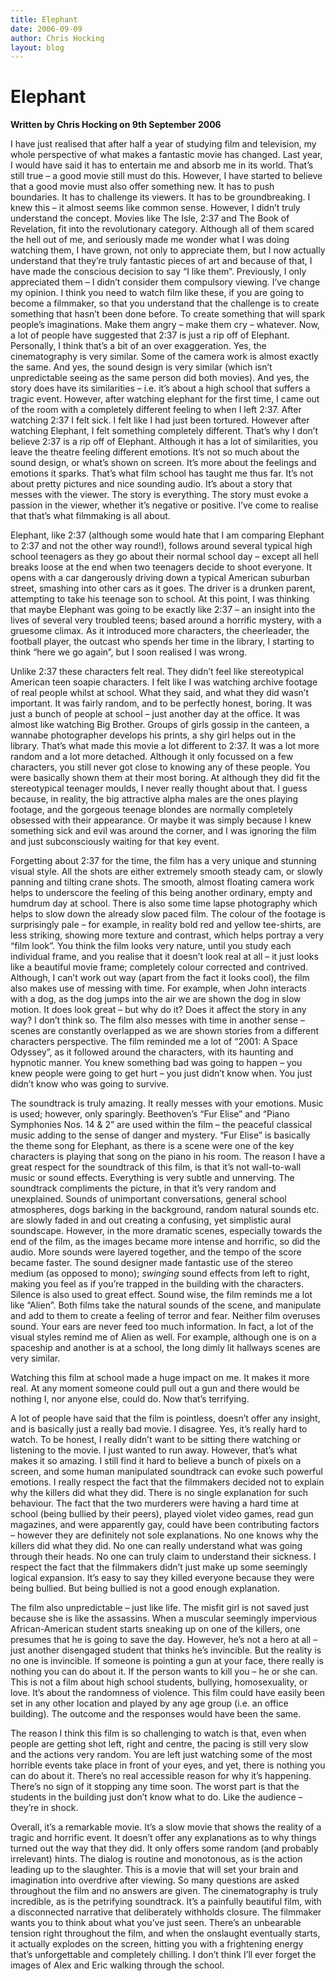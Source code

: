 ```yaml
---
title: Elephant
date: 2006-09-09
author: Chris Hocking
layout: blog
---
```

# Elephant

**Written by Chris Hocking on 9th September 2006**

I have just realised that after half a year of studying film and television, my whole perspective of what makes a fantastic movie has changed. Last year, I would have said it has to entertain me and absorb me in its world. That’s still true – a good movie still must do this. However, I have started to believe that a good movie must also offer something new. It has to push boundaries. It has to challenge its viewers. It has to be groundbreaking. I knew this – it almost seems like common sense. However, I didn’t truly understand the concept. Movies like The Isle, 2:37 and The Book of Revelation, fit into the revolutionary category. Although all of them scared the hell out of me, and seriously made me wonder what I was doing watching them, I have grown, not only to appreciate them, but I now actually understand that they’re truly fantastic pieces of art and because of that, I have made the conscious decision to say “I like them”. Previously, I only appreciated them – I didn’t consider them compulsory viewing. I’ve change my opinion. I think you need to watch film like these, if you are going to become a filmmaker, so that you understand that the challenge is to create something that hasn’t been done before. To create something that will spark people’s imaginations. Make them angry – make them cry – whatever. Now, a lot of people have suggested that 2:37 is just a rip off of Elephant. Personally, I think that’s a bit of an over exaggeration. Yes, the cinematography is very similar. Some of the camera work is almost exactly the same. And yes, the sound design is very similar (which isn’t unpredictable seeing as the same person did both movies). And yes, the story does have its similarities – i.e. it’s about a high school that suffers a tragic event. However, after watching elephant for the first time, I came out of the room with a completely different feeling to when I left 2:37. After watching 2:37 I felt sick. I felt like I had just been tortured. However after watching Elephant, I felt something completely different. That’s why I don’t believe 2:37 is a rip off of Elephant. Although it has a lot of similarities, you leave the theatre feeling different emotions. It’s not so much about the sound design, or what’s shown on screen. It’s more about the feelings and emotions it sparks. That’s what film school has taught me thus far. It’s not about pretty pictures and nice sounding audio. It’s about a story that messes with the viewer. The story is everything. The story must evoke a passion in the viewer, whether it’s negative or positive. I’ve come to realise that that’s what filmmaking is all about.

Elephant, like 2:37 (although some would hate that I am comparing Elephant to 2:37 and not the other way round!), follows around several typical high school teenagers as they go about their normal school day – except all hell breaks loose at the end when two teenagers decide to shoot everyone. It opens with a car dangerously driving down a typical American suburban street, smashing into other cars as it goes. The driver is a drunken parent, attempting to take his teenage son to school. At this point, I was thinking that maybe Elephant was going to be exactly like 2:37 – an insight into the lives of several very troubled teens; based around a horrific mystery, with a gruesome climax. As it introduced more characters, the cheerleader, the football player, the outcast who spends her time in the library, I starting to think “here we go again”, but I soon realised I was wrong.

Unlike 2:37 these characters felt real. They didn’t feel like stereotypical American teen soapie characters. I felt like I was watching archive footage of real people whilst at school. What they said, and what they did wasn’t important. It was fairly random, and to be perfectly honest, boring. It was just a bunch of people at school – just another day at the office. It was almost like watching Big Brother. Groups of girls gossip in the canteen, a wannabe photographer develops his prints, a shy girl helps out in the library. That’s what made this movie a lot different to 2:37. It was a lot more random and a lot more detached. Although it only focussed on a few characters, you still never got close to knowing any of these people. You were basically shown them at their most boring. At although they did fit the stereotypical teenager moulds, I never really thought about that. I guess because, in reality, the big attractive alpha males are the ones playing footage, and the gorgeous teenage blondes are normally completely obsessed with their appearance. Or maybe it was simply because I knew something sick and evil was around the corner, and I was ignoring the film and just subconsciously waiting for that key event.

Forgetting about 2:37 for the time, the film has a very unique and stunning visual style. All the shots are either extremely smooth steady cam, or slowly panning and tilting crane shots. The smooth, almost floating camera work helps to underscore the feeling of this being another ordinary, empty and humdrum day at school. There is also some time lapse photography which helps to slow down the already slow paced film. The colour of the footage is surprisingly pale – for example, in reality bold red and yellow tee-shirts, are less striking, showing more texture and contrast, which helps portray a very “film look”. You think the film looks very nature, until you study each individual frame, and you realise that it doesn’t look real at all – it just looks like a beautiful movie frame; completely colour corrected and contrived. Although, I can’t work out way (apart from the fact it looks cool), the film also makes use of messing with time. For example, when John interacts with a dog, as the dog jumps into the air we are shown the dog in slow motion. It does look great – but why do it? Does it affect the story in any way? I don’t think so. The film also messes with time in another sense – scenes are constantly overlapped as we are shown stories from a different characters perspective. The film reminded me a lot of “2001: A Space Odyssey”, as it followed around the characters, with its haunting and hypnotic manner. You knew something bad was going to happen – you knew people were going to get hurt – you just didn’t know when. You just didn’t know who was going to survive.

The soundtrack is truly amazing. It really messes with your emotions. Music is used; however, only sparingly. Beethoven’s “Fur Elise” and “Piano Symphonies Nos. 14 & 2” are used within the film – the peaceful classical music adding to the sense of danger and mystery. “Fur Elise” is basically the theme song for Elephant, as there is a scene were one of the key characters is playing that song on the piano in his room. The reason I have a great respect for the soundtrack of this film, is that it’s not wall-to-wall music or sound effects. Everything is very subtle and unnerving. The soundtrack compliments the picture, in that it’s very random and unexplained. Sounds of unimportant conversations, general school atmospheres, dogs barking in the background, random natural sounds etc. are slowly faded in and out creating a confusing, yet simplistic aural soundscape. However, in the more dramatic scenes, especially towards the end of the film, as the images became more intense and horrific, so did the audio. More sounds were layered together, and the tempo of the score became faster. The sound designer made fantastic use of the stereo medium (as opposed to mono); *swinging* sound effects from left to right, making you feel as if you’re trapped in the building with the characters. Silence is also used to great effect. Sound wise, the film reminds me a lot like “Alien”. Both films take the natural sounds of the scene, and manipulate and add to them to create a feeling of terror and fear. Neither film overuses sound. Your ears are never feed too much information. In fact, a lot of the visual styles remind me of Alien as well. For example, although one is on a spaceship and another is at a school, the long dimly lit hallways scenes are very similar.

Watching this film at school made a huge impact on me. It makes it more real. At any moment someone could pull out a gun and there would be nothing I, nor anyone else, could do. Now that’s terrifying.

A lot of people have said that the film is pointless, doesn’t offer any insight, and is basically just a really bad movie. I disagree. Yes, it’s really hard to watch. To be honest, I really didn’t want to be sitting there watching or listening to the movie. I just wanted to run away. However, that’s what makes it so amazing. I still find it hard to believe a bunch of pixels on a screen, and some human manipulated soundtrack can evoke such powerful emotions. I really respect the fact that the filmmakers decided not to explain why the killers did what they did. There is no single explanation for such behaviour. The fact that the two murderers were having a hard time at school (being bullied by their peers), played violet video games, read gun magazines, and were apparently gay, could have been contributing factors – however they are definitely not sole explanations. No one knows why the killers did what they did. No one can really understand what was going through their heads. No one can truly claim to understand their sickness. I respect the fact that the filmmakers didn’t just make up some seemingly logical expansion. It’s easy to say they killed everyone because they were being bullied. But being bullied is not a good enough explanation.

The film also unpredictable – just like life. The misfit girl is not saved just because she is like the assassins. When a muscular seemingly impervious African-American student starts sneaking up on one of the killers, one presumes that he is going to save the day. However, he’s not a hero at all – just another disengaged student that thinks he’s invincible. But the reality is no one is invincible. If someone is pointing a gun at your face, there really is nothing you can do about it. If the person wants to kill you – he or she can. This is not a film about high school students, bullying, homosexuality, or love. It’s about the randomness of violence. This film could have easily been set in any other location and played by any age group (i.e. an office building). The outcome and the responses would have been the same.

The reason I think this film is so challenging to watch is that, even when people are getting shot left, right and centre, the pacing is still very slow and the actions very random. You are left just watching some of the most horrible events take place in front of your eyes, and yet, there is nothing you can do about it. There’s no real accessible reason for why it’s happening. There’s no sign of it stopping any time soon. The worst part is that the students in the building just don’t know what to do. Like the audience – they’re in shock.

Overall, it’s a remarkable movie. It’s a slow movie that shows the reality of a tragic and horrific event. It doesn’t offer any explanations as to why things turned out the way that they did. It only offers some random (and probably irrelevant) hints. The dialog is routine and monotonous, as is the action leading up to the slaughter. This is a movie that will set your brain and imagination into overdrive after viewing. So many questions are asked throughout the film and no answers are given. The cinematography is truly incredible, as is the petrifying soundtrack. It’s a painfully beautiful film, with a disconnected narrative that deliberately withholds closure. The filmmaker wants you to think about what you’ve just seen. There’s an unbearable tension right throughout the film, and when the onslaught eventually starts, it actually explodes on the screen, hitting you with a frightening energy that’s unforgettable and completely chilling. I don’t think I’ll ever forget the images of Alex and Eric walking through the school.